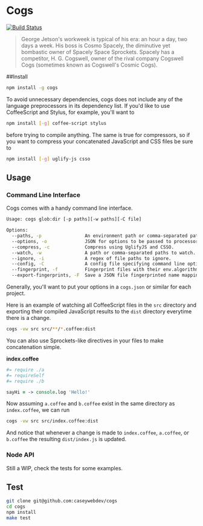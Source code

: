 # Cogs

[![Build Status](https://secure.travis-ci.org/caseywebdev/cogs.png)](http://travis-ci.org/caseywebdev/cogs)

> George Jetson's workweek is typical of his era: an hour a day, two days a
> week. His boss is Cosmo Spacely, the diminutive yet bombastic owner of Spacely
> Space Sprockets. Spacely has a competitor, H. G. Cogswell, owner of the rival
> company Cogswell Cogs (sometimes known as Cogswell's Cosmic Cogs).

##Install


```bash
npm install -g cogs
```

To avoid unnecessary dependencies, cogs does not include any of the language
preprocessors in its dependency list. If you'd like to use CoffeeScript and
Stylus, for example, you'll want to

```bash
npm install [-g] coffee-script stylus
```

before trying to compile anything. The same is true for compressors, so if you
want to compress your concatenated JavaScript and CSS files be sure to

```bash
npm install [-g] uglify-js csso
```

## Usage

### Command Line Interface

Cogs comes with a handy command line interface.

```bash
Usage: cogs glob:dir [-p paths][-w paths][-C file]

Options:
  --paths, -p                An environment path or comma-separated paths.                 [default: "/Users/casey/projects/cogs"]
  --options, -o              JSON for options to be passed to processors and compressors.
  --compress, -c             Compress using UglifyJS and CSSO.                             [default: false]
  --watch, -w                A path or comma-separated paths to watch.
  --ignore, -i               A regex of file paths to ignore.                              [default: "/\\."]
  --config, -C               A config file specifying command line options.                [default: "cogs.json"]
  --fingerprint, -f          Fingerprint files with their env.algorithm value.             [default: false]
  --export-fingerprints, -F  Save a JSON file fingerprinted name mappings.
```

Generally, you'll want to put your options in a `cogs.json` or similar for each
project.

Here is an example of watching all CoffeeScript files in the `src` directory and
exporting their compiled JavaScript results to the `dist` directory everytime
there is a change.

```bash
cogs -vw src src/**/*.coffee:dist
```

You can also use Sprockets-like directives in your files to make concatenation
simple.

**index.coffee**
```coffee
#= require ./a
#= requireSelf
#= require ./b

sayHi = -> console.log 'Hello!'
```

Now assuming `a.coffee` and `b.coffee` exist in the same directory as
`index.coffee`, we can run

```bash
cogs -vw src src/index.coffee:dist
```

And notice that whenever a change is made to `index.coffee`, `a.coffee`, or
`b.coffee` the resulting `dist/index.js` is updated.

### Node API

Still a WIP, check the tests for some examples.

## Test

```bash
git clone git@github.com:caseywebdev/cogs
cd cogs
npm install
make test
```
